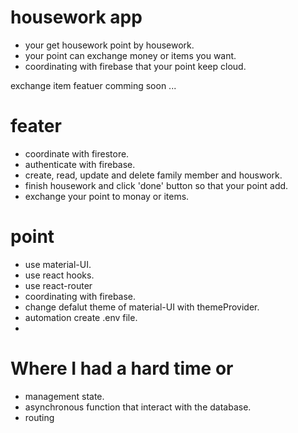 # housework app

- your get housework point by housework.
- your point can exchange money or items you want.
- coordinating with firebase that your point keep cloud.

exchange item featuer comming soon ...

# feater

- coordinate with firestore.
- authenticate with firebase.
- create, read, update and delete family member and houswork.
- finish housework and click 'done' button so that your point add.
- exchange your point to monay or items.

# point

- use material-UI.
- use react hooks.
- use react-router
- coordinating with firebase.
- change defalut theme of material-UI with themeProvider.
- automation create .env file.
-

# Where I had a hard time or

- management state.
- asynchronous function that interact with the database.
- routing
